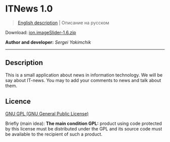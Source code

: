 ﻿# ITNews 1.0
> <a href="readme.md">English description</a> | Описание на русском

Download: <a href="http://ionden.com/a/plugins/ion.imageSlider/ion.imageSlider-1.6.zip">ion.imageSlider-1.6.zip</a>

<b>Author and developer:</b> <i>Sergei Yakimchik</i>

***

## Description

This is a small application about news in information technology. We will be say about IT-news.
You may to add your comments to news and talk about them.

## Licence
<a href="http://www.gnu.org/licenses/gpl.html">GNU GPL (GNU General Public License)</a>

Briefly (main idea):
<b>The main condition GPL:</b> product using code protected by this license must be distributed under the GPL and its source
code must be available to the recipient of such a product.